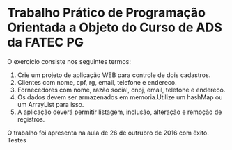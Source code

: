 # Trabalho Prático de Programação Orientada a Objeto do Curso de ADS da FATEC PG

O exercício consiste nos seguintes termos:

1. Crie um projeto de aplicação WEB para controle de dois cadastros.
2. Clientes com nome, cpf, rg, email, telefone e endereco.
3. Fornecedores com nome, razão social, cnpj, email, telefone e endereco.
4. Os dados devem ser armazenados em memoria.Utilize um hashMap ou um ArrayList para isso.
5. A aplicação deverá permitir listagem, inclusão, alteração e remoção de registros.

O trabalho foi apresenta na aula de 26 de outrubro de 2016 com êxito.
Testes
